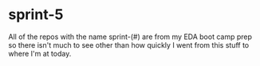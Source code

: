 # sprint-5

All of the repos with the name sprint-(#) are from my EDA boot camp prep so there isn't much to see other than how quickly I went from this stuff to where I'm at today.
